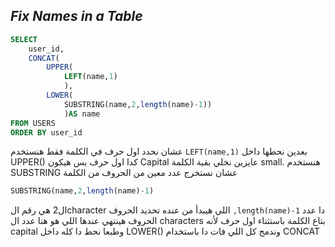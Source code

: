 ## _Fix Names in a Table_

```sql
SELECT
    user_id,
    CONCAT(
        UPPER(
            LEFT(name,1)
            ),
        LOWER(
            SUBSTRING(name,2,length(name)-1))
            )AS name
FROM USERS
ORDER BY user_id
```
عشان نحدد اول حرف في الكلمة فقط هنستخدم ```LEFT(name,1)```  بعدين نحطها داخل UPPER() كدا اول حرف بس هيكون Capital
عايزين نخلي بقية الكلمة small. هنستخدم SUBSTRING عشان نستخرج عدد معين من الحروف من الكلمة 
```sql
SUBSTRING(name,2,length(name)-1)
```
ال2 هي رقم الcharacter اللي هيبدأ من عنده تحديد الحروف
```,length(name)-1``` دا عدد الحروف هينتهي عندها 
اللي هو هنا عدد ال characters بتاع الكلمة باستثناء اول حرف لأنه capital
وطبعا نحط دا كله داخل LOWER() وندمج كل اللي فات دا باستخدام CONCAT 
